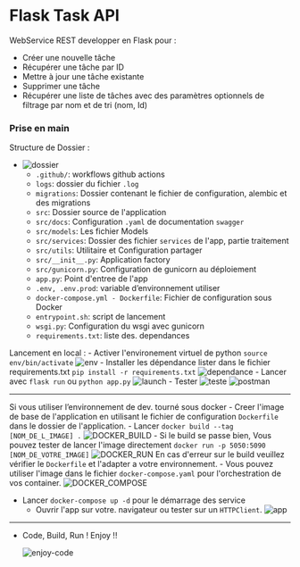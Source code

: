 #	Flask Task API
WebService REST developper en Flask pour :
-   Créer une nouvelle tâche
-   Récupérer une tâche par ID
-   Mettre à jour une tâche existante
-   Supprimer une tâche
-   Récupérer une liste de tâches avec des paramètres optionnels de filtrage par nom et de tri (nom, Id)


### Prise en main
Structure de Dossier :

-	![dossier](https://i.ibb.co/qnb58xH/folder.png,"dossier")
	-	`.github/`: workflows github actions
	-	`logs`: dossier du fichier `.log` 
	-	`migrations`: Dossier contenant le fichier de configuration, alembic et des migrations
	-	`src`: Dossier source de l'application
	-	`src/docs`: Configuration `.yaml` de documentation `swagger`
	-	`src/models`: Les fichier Models
	-	`src/services`: Dossier des fichier `services` de l'app, partie traitement
	-	`src/utils`: Utilitaire et Configuration partager
	-	`src/__init__.py`: Application factory
	-	`src/gunicorn.py`: Configuration de gunicorn au déploiement
	-	`app.py`: Point d'entree de l'app
	-	`.env, .env.prod`: variable d’environnement utiliser
	-	`docker-compose.yml - Dockerfile`: Fichier de configuration sous Docker
	-	`entrypoint.sh`: script de lancement
	-	`wsgi.py`: Configuration du wsgi avec gunicorn
	-	`requirements.txt`: liste des. dependances

Lancement en local :
	-	Activer l'environement virtuel de python `source env/bin/activate`
	![env](https://i.ibb.co/6ZgyF8y/env.png"ENV")
	-	Installer les dépendance lister dans le fichier requirements.txt
	 `pip install -r requirements.txt`
	![dependance](https://i.ibb.co/DrCD4zs/dependance.png,"dependance")
	-	Lancer avec `flask run` ou `python app.py`
	![launch](https://i.ibb.co/VxS98LM/launch.png,"launch")
	- Tester 
	![teste](https://i.ibb.co/5h5jpvv/teste.png,"teste")
	![postman](https://i.ibb.co/RzLkbp2/postman.png,"postman")

---
Si vous utiliser l’environnement de dev. tourné sous docker
	-	Creer l'image de base de l'application en utilisant le fichier de configuration
	`Dockerfile` dans le dossier de l'application.
	- Lancer `docker build --tag [NOM_DE_L_IMAGE] .`
	![DOCKER_BUILD](https://i.ibb.co/cx6vgZ0/docker-build.png,"docker_build")
	- Si le build se passe bien, Vous pouvez tester de lancer l'image directement 
	`docker run -p 5050:5090 [NOM_DE_VOTRE_IMAGE]`
	![DOCKER_RUN](https://i.ibb.co/hcLSXsF/docker-run.png,"docker_run") 
	En cas d'erreur sur le build veuillez vérifier le `Dockerfile` et l'adapter a votre environnement.
	- Vous pouvez utiliser l'image dans le fichier `docker-compose.yaml` pour l'orchestration de vos container.
	![DOCKER_COMPOSE](https://i.ibb.co/XX001tS/docker-compose.png,"DOCKER_COMPOSE")
	
- Lancer `docker-compose up -d` pour le démarrage des service
	- Ouvrir l'app sur votre. navigateur ou tester sur un `HTTPClient`.
	![app](https://i.ibb.co/YjsRfNX/app.png, "app")

-------
- Code, Build, Run !
		Enjoy !!
	
	![enjoy-code](https://media.tenor.com/GfSX-u7VGM4AAAAC/coding.gif,"coding")
